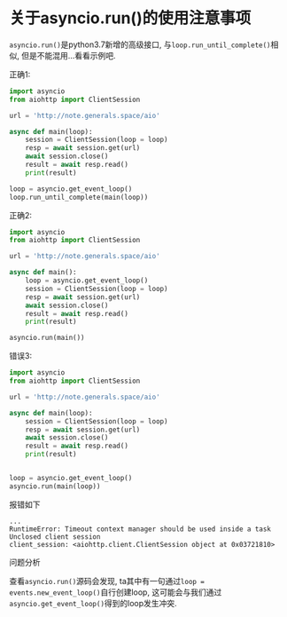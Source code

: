 # 关于asyncio.run()的使用注意事项

`asyncio.run()`是python3.7新增的高级接口, 与`loop.run_until_complete()`相似, 但是不能混用...看看示例吧.

正确1:

```py
import asyncio
from aiohttp import ClientSession

url = 'http://note.generals.space/aio'

async def main(loop):
    session = ClientSession(loop = loop)
    resp = await session.get(url)
    await session.close()
    result = await resp.read()
    print(result)

loop = asyncio.get_event_loop()
loop.run_until_complete(main(loop))

```

正确2:

```py
import asyncio
from aiohttp import ClientSession

url = 'http://note.generals.space/aio'

async def main():
    loop = asyncio.get_event_loop()
    session = ClientSession(loop = loop)
    resp = await session.get(url)
    await session.close()
    result = await resp.read()
    print(result)

asyncio.run(main())

```

错误3:

```py
import asyncio
from aiohttp import ClientSession

url = 'http://note.generals.space/aio'

async def main(loop):
    session = ClientSession(loop = loop)
    resp = await session.get(url)
    await session.close()
    result = await resp.read()
    print(result)


loop = asyncio.get_event_loop()
asyncio.run(main(loop))

```

报错如下

```
...
RuntimeError: Timeout context manager should be used inside a task
Unclosed client session
client_session: <aiohttp.client.ClientSession object at 0x03721810>
```

问题分析

查看`asyncio.run()`源码会发现, ta其中有一句通过`loop = events.new_event_loop()`自行创建loop, 这可能会与我们通过`asyncio.get_event_loop()`得到的loop发生冲突.
